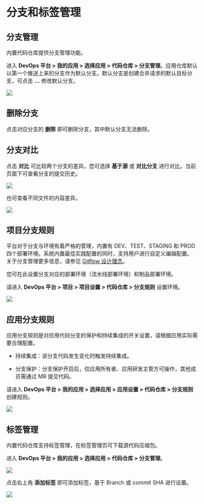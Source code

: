 # 分支和标签管理

## 分支管理

内置代码仓库提供分支管理功能。

进入 **DevOps 平台 > 我的应用 > 选择应用 > 代码仓库 > 分支管理**。应用仓库默认以第一个推送上来的分支作为默认分支。默认分支是创建合并请求的默认目标分支，可点击 **...** 修改默认分支。

![](https://terminus-paas.oss-cn-hangzhou.aliyuncs.com/paas-doc/2021/08/23/5f8a2db7-5e0d-48c0-9822-3f44e1f2123f.png)

## 删除分支

点击对应分支的 **删除** 即可删除分支，其中默认分支无法删除。

## 分支对比

点击 **对比** 可比较两个分支的差异。您可选择 **基于源** 或 **对比分支** 进行对比。当前页面下可查看分支的提交历史。

![](https://terminus-paas.oss-cn-hangzhou.aliyuncs.com/paas-doc/2021/08/23/9f9c9307-f362-4ded-ab6a-2c6e8e23e08a.png)

也可查看不同文件的内容差异。

![](https://terminus-paas.oss-cn-hangzhou.aliyuncs.com/paas-doc/2021/08/23/7f4cab4a-ec3e-4945-bd3a-772176ac8cc4.png)

## 项目分支规则

平台对于分支与环境有着严格的管理，内置有 DEV、TEST、STAGING 和 PROD 四个部署环境。系统内置最佳实践配置的同时，支持用户进行自定义编辑配置。 关于分支管理更多信息，请参见 [Gitflow 设计理念](../../concepts/gitflow.md)。

您可在此设置分支对应的部署环境（流水线部署环境）和制品部署环境。

请进入 **DevOps 平台 > 项目 > 项目设置 > 代码仓库 > 分支规则** 设置环境。

![](https://terminus-paas.oss-cn-hangzhou.aliyuncs.com/paas-doc/2021/08/23/57c1237c-ba53-4333-a797-736a4d3bb1a5.png)

## 应用分支规则

应用分支规则是对应用代码分支的保护和持续集成的开关设置，请根据应用实际需要合理配置。

* 持续集成：该分支代码发生变化时触发持续集成。

* 分支保护：分支保护开启后，仅应用所有者、应用研发主管方可操作，其他成员需通过 MR 提交代码。

请进入 **DevOps 平台 > 我的应用 > 选择应用 > 应用设置 > 代码仓库 > 分支规则** 创建规则。

![](https://terminus-paas.oss-cn-hangzhou.aliyuncs.com/paas-doc/2021/08/23/9555b13d-530c-43dc-8e18-47f1f84a5f7d.png)

## 标签管理

内置代码仓库支持标签管理，在标签管理页可下载源代码压缩包。

进入 **DevOps 平台 > 我的应用 > 选择应用 > 代码仓库 > 分支管理**。

![](https://terminus-paas.oss-cn-hangzhou.aliyuncs.com/paas-doc/2021/08/23/b8b34de9-b50d-4bae-b7bf-d515ba579701.png)

点击右上角 **添加标签** 即可添加标签，基于 Branch 或 commit SHA 进行设置。

![](https://terminus-paas.oss-cn-hangzhou.aliyuncs.com/paas-doc/2021/08/23/4803e91d-7d3c-44b3-b3c1-f0df3c5a1b73.png)

